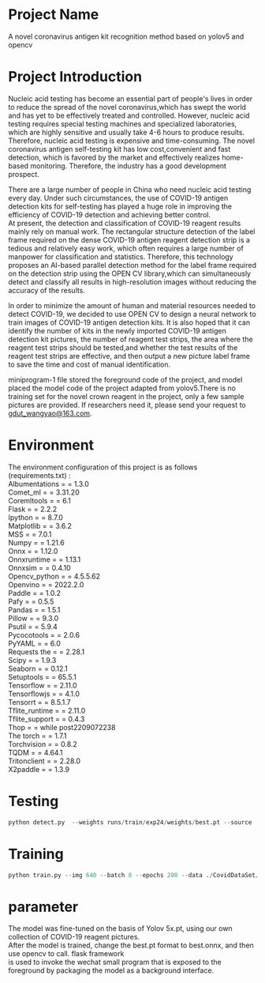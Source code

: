 # Project Name
A novel coronavirus antigen kit recognition method based on yolov5 and opencv

# Project Introduction

Nucleic acid testing has become an essential part of people's lives in order to reduce the spread of the novel coronavirus,which has swept the world and has yet to be effectively treated and controlled. However, nucleic acid testing requires special testing machines and specialized laboratories, which are highly sensitive and usually take 4-6 hours to produce results. Therefore, nucleic acid testing is expensive and time-consuming. The novel coronavirus antigen self-testing kit has low cost,convenient and fast detection, which is favored by the market and effectively realizes home-based monitoring. Therefore, the industry has a good development prospect.  

There are a large number of people in China who need nucleic acid testing every day. Under such circumstances, the use of COVID-19 antigen detection kits for self-testing has played a huge role in improving the efficiency of COVID-19 detection and achieving better control.  
At present, the detection and classification of COVID-19 reagent results mainly rely on manual work. The rectangular structure detection of the label frame required on 
the dense COVID-19 antigen reagent detection strip is a tedious and relatively easy work, which often requires a large number of manpower for classification and   statistics. Therefore, this technology proposes an AI-based parallel detection method for the label frame required on the detection strip using the OPEN CV     library,which can simultaneously detect and classify all results in high-resolution images without reducing the accuracy of the results.  

In order to minimize the amount of human and material resources needed to detect COVID-19, we decided to use OPEN CV to design a neural network to train images
of COVID-19 antigen detection kits. It is also hoped that it can identify the number of kits in the newly imported COVID-19 antigen detection kit pictures, 
the number of reagent test strips, the area where the reagent test strips should be tested,and whether the test results of the reagent test strips are effective,
and then output a new picture label frame to save the time and cost of manual identification.

miniprogram-1 file stored the foreground code of the project, and model placed the model code of the project adapted from yolov5.There is no training set for the novel crown reagent in the project, only a few sample pictures are provided. If researchers need it, please send your request to gdut_wangyao@163.com.
# Environment    
The environment configuration of this project is as follows (requirements.txt) :  
Albumentations = = 1.3.0  
Comet_ml = = 3.31.20  
Coremltools = = 6.1  
Flask = = 2.2.2  
Ipython = = 8.7.0  
Matplotlib = = 3.6.2  
MSS = = 7.0.1  
Numpy = = 1.21.6  
Onnx = = 1.12.0  
Onnxruntime = = 1.13.1  
Onnxsim = = 0.4.10  
Opencv_python = = 4.5.5.62  
Openvino = = 2022.2.0  
Paddle = = 1.0.2  
Pafy = = 0.5.5  
Pandas = = 1.5.1  
Pillow = = 9.3.0  
Psutil = = 5.9.4  
Pycocotools = = 2.0.6  
PyYAML = = 6.0  
Requests the = = 2.28.1  
Scipy = = 1.9.3  
Seaborn = = 0.12.1  
Setuptools = = 65.5.1  
Tensorflow = = 2.11.0  
Tensorflowjs = = 4.1.0  
Tensorrt = = 8.5.1.7  
Tflite_runtime = = 2.11.0  
Tflite_support = = 0.4.3  
Thop = = while post2209072238  
The torch = = 1.7.1  
Torchvision = = 0.8.2  
TQDM = = 4.64.1  
Tritonclient = = 2.28.0  
X2paddle = = 1.3.9  
 
# Testing
```python
python detect.py  --weights runs/train/exp24/weights/best.pt --source ./CovidDataSet/test/image
```

# Training
```python
python train.py --img 640 --batch 8 --epochs 200 --data ./CovidDataSet/data.yaml --cfg models/yolov5x.yaml --weights weights/yolov5x.pt --cache ram
```
# parameter
The model was fine-tuned on the basis of Yolov 5x.pt, using our own collection of COVID-19 reagent pictures.  
After the model is trained, change the best.pt format to best.onnx, and then use opencv to call. flask framework   
is used to invoke the wechat small program that is exposed to the foreground by packaging the model as a background interface.  
